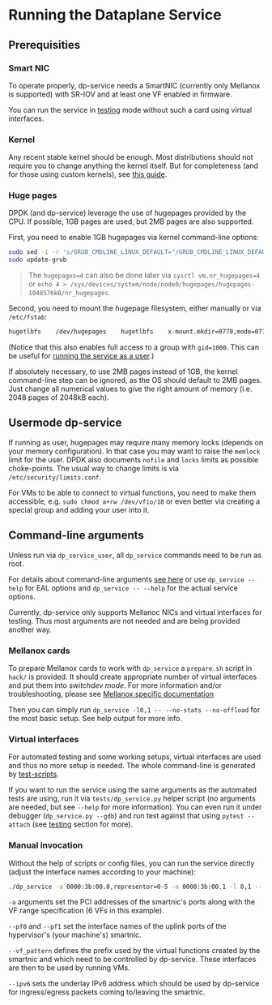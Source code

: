 # Running the Dataplane Service

## Prerequisities

### Smart NIC
To operate properly, dp-service needs a SmartNIC (currently only Mellanox is supported) with SR-IOV and at least one VF enabled in firmware.

You can run the service in [testing](../testing/) mode without such a card using virtual interfaces.

### Kernel
Any recent stable kernel should be enough. Most distributions should not require you to change anything the kernel itself. But for completeness (and for those using custom kernels), see [this guide](kernel.md).

### Huge pages
DPDK (and dp-service) leverage the use of hugepages provided by the CPU. If possible, 1GB pages are used, but 2MB pages are also supported.

First, you need to enable 1GB hugepages via kernel command-line options:
```bash
sudo sed -i -r 's/GRUB_CMDLINE_LINUX_DEFAULT="/GRUB_CMDLINE_LINUX_DEFAULT="default_hugepagesz=1G hugepagesz=1G hugepages=4 /' /etc/default/grub
sudo update-grub
```
> The `hugepages=4` can also be done later via `sysctl vm.nr_hugepages=4` or `echo 4 > /sys/devices/system/node/node0/hugepages/hugepages-1048576kB/nr_hugepages`.

Second, you need to mount the hugepage filesystem, either manually or via `/etc/fstab`:
```bash
hugetlbfs    /dev/hugepages    hugetlbfs    x-mount.mkdir=0770,mode=0770,gid=1000,pagesize=1G,size=4G
```
(Notice that this also enables full access to a group with `gid=1000`. This can be useful for [running the service as a user](#usermode-dp-service).)

If absolutely necessary, to use 2MB pages instead of 1GB, the kernel command-line step can be ignored, as the OS should default to 2MB pages. Just change all numerical values to give the right amount of memory (i.e. 2048 pages of 2048kB each).


## Usermode dp-service
If running as user, hugepages may require many memory locks (depends on your memory configuration). In that case you may want to raise the `memlock` limit for the user. DPDK also documents `nofile` and `locks` limits as possible choke-points. The usual way to change limits is via `/etc/security/limits.conf`.

For VMs to be able to connect to virtual functions, you need to make them accessible, e.g. `sudo chmod a+rw /dev/vfio/18` or even better via creating a special group and adding your user into it.


## Command-line arguments
Unless run via `dp_service_user`, all `dp_service` commands need to be run as root.

For details about command-line arguments [see here](../deployment/commandline.md) or use `dp_service --help` for EAL options and `dp_service -- --help` for the actual service options.

Currently, dp-service only supports Mellanoc NICs and virtual interfaces for testing. Thus most arguments are not needed and are being provided another way.

### Mellanox cards
To prepare Mellanox cards to work with `dp_service` a `prepare.sh` script in `hack/` is provided. It should create appropriate number of virtual interfaces and put them into *switchdev mode*. For more information and/or troubleshooting, please see [Mellanox specific documentation](mellanox.md)

Then you can simply run `dp_service -l0,1 -- --no-stats --no-offload` for the most basic setup. See help output for more info.

### Virtual interfaces
For automated testing and some working setups, virtual interfaces are used and thus no more setup is needed. The whole command-line is generated by [test-scripts](../testing/).

If you want to run the service using the same arguments as the automated tests are using, run it via `tests/dp_service.py` helper script (no arguments are needed, but see `--help` for more information). You can even run it under debugger (`dp_service.py --gdb`) and run test against that using `pytest --attach` (see [testing](../testing/) section for more).

### Manual invocation
Without the help of scripts or config files, you can run the service directly (adjust the interface names according to your machine):
```bash
./dp_service -a 0000:3b:00.0,representor=0-5 -a 0000:3b:00.1 -l 0,1 -- --pf0=enp59s0f1 --pf1=enp59s0f1 --vf-pattern=enp59s0f0_ --ipv6=2a10:afc0:e01f:209:: --no-stats --no-offload
```

`-a` arguments set the PCI addresses of the smartnic's ports along with the VF range specification (6 VFs in this example).

`--pf0` and `--pf1` set the interface names of the uplink ports of the hypervisor's (your machine's) smartnic.

`--vf_pattern` defines the prefix used by the virtual functions created by the smartnic and which need to be controlled by dp-service. These interfaces are then to be used by running VMs.

`--ipv6` sets the underlay IPv6 address which should be used by dp-service for ingress/egress packets coming to/leaving the smartnic.
